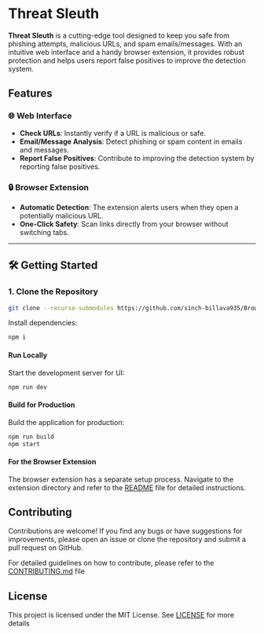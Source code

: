 # Threat Sleuth

**Threat Sleuth** is a cutting-edge tool designed to keep you safe from phishing attempts, malicious URLs, and spam emails/messages. With an intuitive web interface and a handy browser extension, it provides robust protection and helps users report false positives to improve the detection system.

## Features

### 🌐 Web Interface

- **Check URLs**: Instantly verify if a URL is malicious or safe.
- **Email/Message Analysis**: Detect phishing or spam content in emails and messages.
- **Report False Positives**: Contribute to improving the detection system by reporting false positives.

### 🔒 Browser Extension

- **Automatic Detection**: The extension alerts users when they open a potentially malicious URL.
- **One-Click Safety**: Scan links directly from your browser without switching tabs.

---

## 🛠️ Getting Started

### 1. Clone the Repository

```bash
git clone --recurse-submodules https://github.com/sinch-billava935/Browser-Based-ML-Phishing-Detector.git
```

Install dependencies:

```bash
npm i
```

#### Run Locally

Start the development server for UI:

```bash
npm run dev
```

#### Build for Production

Build the application for production:

```bash
npm run build
npm start
```

#### For the Browser Extension

The browser extension has a separate setup process. Navigate to the extension directory and refer to the [README](extension/README.md) file for detailed instructions.

## Contributing

Contributions are welcome! If you find any bugs or have suggestions for improvements, please open an issue or clone the repository and submit a pull request on GitHub.

For detailed guidelines on how to contribute, please refer to the [CONTRIBUTING.md](CONTRIBUTING.md) file

## License

This project is licensed under the MIT License. See [LICENSE](LICENSE) for more details
